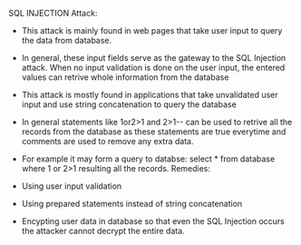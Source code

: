 SQL INJECTION
    Attack:

- This attack is mainly found in web pages that take user input to query the data from database.

- In general, these input fields serve as the gateway to the SQL Injection attack. When no input validation is done on the user input, the entered values can retrive whole information from the database

- This attack is mostly found in applications that take unvalidated user input and use string concatenation to query the database

- In general statements like 1or2>1 and 2>1-- can be used to retrive all the records from the database as these statements are true everytime and comments are used to remove any extra data.

- For example it may form a query to databse: select * from database where 1 or 2>1 resulting all the records.
    Remedies:

- Using user input validation

- Using prepared statements instead of string concatenation

- Encypting user data in database so that even the SQL Injection occurs the attacker cannot decrypt the entire data.
